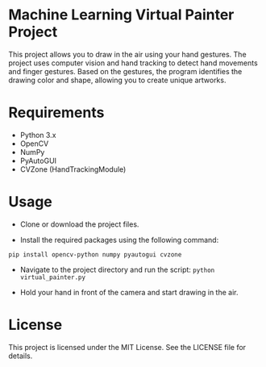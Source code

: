 # Machine Learning Virtual Painter Project
This project allows you to draw in the air using your hand gestures. The project uses computer vision and hand tracking to detect hand movements and finger gestures. Based on the gestures, the program identifies the drawing color and shape, allowing you to create unique artworks.

# Requirements
- Python 3.x
- OpenCV
- NumPy
- PyAutoGUI
- CVZone (HandTrackingModule)

# Usage
- Clone or download the project files.

- Install the required packages using the following command:

``pip install opencv-python numpy pyautogui cvzone``
- Navigate to the project directory and run the script:
``python virtual_painter.py``

- Hold your hand in front of the camera and start drawing in the air.


# License
This project is licensed under the MIT License. See the LICENSE file for details.